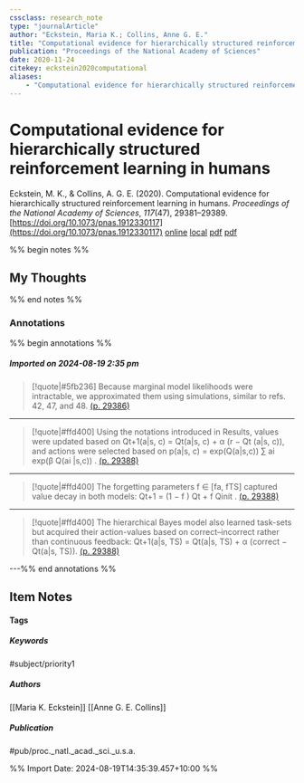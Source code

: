 ```yaml
---
cssclass: research_note
type: "journalArticle"
author: "Eckstein, Maria K.; Collins, Anne G. E."
title: "Computational evidence for hierarchically structured reinforcement learning in humans"
publication: "Proceedings of the National Academy of Sciences"
date: 2020-11-24
citekey: eckstein2020computational
aliases: 
    - "Computational evidence for hierarchically structured reinforcement learning in humans"
---
```


# Computational evidence for hierarchically structured reinforcement learning in humans

Eckstein, M. K., & Collins, A. G. E. (2020). Computational evidence for hierarchically structured reinforcement learning in humans. _Proceedings of the National Academy of Sciences_, _117_(47), 29381–29389. [https://doi.org/10.1073/pnas.1912330117](https://doi.org/10.1073/pnas.1912330117)
[online](http://zotero.org/users/7162438/items/JYQGPV6R) [local](zotero://select/library/items/JYQGPV6R) [pdf](file:///home/gjc216/Zotero/storage/KD5IE5I7/Eckstein%20and%20Collins%20-%202020%20-%20Computational%20evidence%20for%20hierarchically%20structur.pdf)
 [pdf](file:///home/gjc216/Zotero/storage/RVUSR9EJ/Eckstein%20and%20Collins%20-%202020%20-%20Computational%20evidence%20for%20hierarchically%20structured%20reinforcement%20learning%20in%20humans.pdf)
 

 
%% begin notes %%

## My Thoughts


%% end notes %%

### Annotations

%% begin annotations %%

##### Imported on 2024-08-19 2:35 pm
>[!quote|#5fb236]
>Because marginal model likelihoods were intractable, we approximated them using simulations, similar to refs. 42, 47, and 48. [(p. 29386)](zotero://open-pdf/library/items/KD5IE5I7?page=29386&annotation=VYXNRDJY)

---
>[!quote|#ffd400]
>Using the notations introduced in Results, values were updated based on Qt+1(a|s, c) = Qt(a|s, c) + α (r − Qt (a|s, c)), and actions were selected based on p(a|s, c) = exp(Q(a|s,c))  ∑  ai exp(β Q(ai |s,c)) . [(p. 29388)](zotero://open-pdf/library/items/KD5IE5I7?page=29388&annotation=23MAJ8P3)

---
>[!quote|#ffd400]
>The forgetting parameters f ∈ [fa, fTS] captured value decay in both models: Qt+1 = (1 − f ) Qt + f Qinit . [(p. 29388)](zotero://open-pdf/library/items/KD5IE5I7?page=29388&annotation=7I8JQFMV)

---
>[!quote|#ffd400]
>The hierarchical Bayes model also learned task-sets but acquired their action-values based on correct–incorrect rather than continuous feedback: Qt+1(a|s, TS) = Qt(a|s, TS) + α (correct − Qt(a|s, TS)). [(p. 29388)](zotero://open-pdf/library/items/KD5IE5I7?page=29388&annotation=69RN4T3I)

---%% end annotations %%

## Item Notes

#### Tags

##### Keywords

#subject/priority1

##### Authors

[[Maria K. Eckstein]] [[Anne G. E. Collins]]

##### Publication

#pub/proc._natl._acad._sci._u.s.a.


%% Import Date: 2024-08-19T14:35:39.457+10:00 %%
